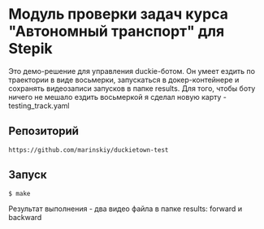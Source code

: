 # Модуль проверки задач курса "Автономный транспорт" для Stepik

Это демо-решение для управления duckie-ботом. Он умеет ездить по траектории в виде восьмерки, запускаться 
в докер-контейнере и сохранять видеозаписи запусков в папке results. Для того, чтобы боту ничего не мешало
ездить восьмеркой я сделал новую карту - testing_track.yaml

## Репозиторий
```
https://github.com/marinskiy/duckietown-test
```  

## Запуск
```
$ make  
```  
Результат выполнения - два видео файла в папке results: forward и backward
